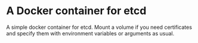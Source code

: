 # A Docker container for etcd

A simple docker container for etcd. Mount a volume if you need certificates
and specify them with environment variables or arguments as usual.
